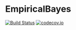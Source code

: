 # EmpiricalBayes

[![Build Status](https://travis-ci.org/axsk/EmpiricalBayes.jl.svg?branch=master)](https://travis-ci.org/axsk/EmpiricalBayes.jl) [![codecov.io](https://codecov.io/github/axsk/EmpiricalBayes.jl/coverage.svg?branch=master)](https://codecov.io/github/axsk/EmpiricalBayes.jl?branch=master)
